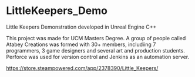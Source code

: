 # LittleKeepers_Demo
Little Keepers Demonstration developed in Unreal Engine C++

This project was made for UCM Masters Degree. A group of people called Atabey Creations was formed with 30+ members, includiing 7 programmers, 3 game designers and several art and production students.
Perforce was used for version control and Jenkins as an automation server.

https://store.steampowered.com/app/2378390/Little_Keepers/
